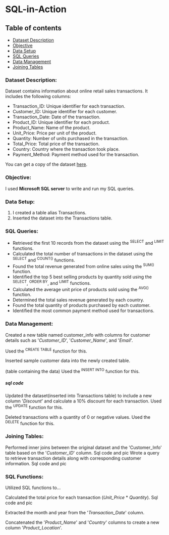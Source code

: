 # SQL-in-Action

## Table of contents
- [Dataset Description](#dataset-description)
- [Objective](#objective)
- [Data Setup](#data-setup)
- [SQL Queries](#sql-queries)
- [Data Management](#data-management)
- [Joining Tables](joining-tables)

### Dataset Description: 
 Dataset contains information about online retail sales transactions. It includes the following columns:
  - Transaction_ID: Unique identifier for each transaction.
  - Customer_ID: Unique identifier for each customer.
  - Transaction_Date: Date of the transaction.
  - Product_ID: Unique identifier for each product.
  - Product_Name: Name of the product.
  - Unit_Price: Price per unit of the product.
  - Quantity: Number of units purchased in the transaction.
  - Total_Price: Total price of the transaction.
  - Country: Country where the transaction took place.
  - Payment_Method: Payment method used for the transaction.

You can get a copy of the dataset [here](assets/dataset/Retail_transaction.csv).

### Objective:
I used **Microsoft SQL server** to write and run my SQL queries.

### Data Setup:
1. I created a table alias Transactions.
2. Inserted the dataset into the Transactions table.

### SQL Queries:
-	Retrieved the first 10 records from the dataset using the <sup>SELECT</sup> and <sup>LIMIT</sup> functions.
-	Calculated the total number of transactions in the dataset using the <sup>SELECT</sup> and <sup>COUNT()</sup> functions.
-	Found the total revenue generated from online sales using the <sup>SUM()</sup> function.
-	Identified the top 5 best selling products by quantity sold using the <sup>SELECT</sup>, <sup>ORDER BY</sup>, and <sup>LIMIT</sup> functions.
-	Calculated the average unit price of products sold using the <sup>AVG()</sup> function.
-	Determined the total sales revenue generated by each country.
-	Found the total quantity of products purchased by each customer.
-	Identified the most common payment method used for transactions.
  
### Data Management:
 Created a new table named customer_info with columns for customer details such as '*Customer_ID*', '*Customer_Name*', and '*Email*'.
   
   Used the <sup>CREATE TABLE</sup> function for this.

Inserted sample customer data into the newly created table.

  (table containing the data)
   Used the <sup>INSERT INTO</sup> function for this.
##### sql code

Updated the dataset(inserted into Transactions table) to include a new column '*Discount*' and calculate a 10% discount for each transaction.
Used the <sup>UPDATE</sup> function for this.

Deleted transactions with a quantity of 0 or negative values.
Used the <sup>DELETE</sup> function for this.

### Joining Tables:

Performed inner joins between the original dataset and the 'Customer_Info' table based on the '*Customer_ID*' column.
Sql code and pic
Wrote a query to retrieve transaction details along with corresponding customer information.
Sql code and pic

### SQL Functions:
Utilized SQL functions to...

Calculated the total price for each transaction (*Unit_Price* * *Quantity*).
Sql code and pic

Extracted the month and year from the '*Transaction_Date*' column.

Concatenated the '*Product_Name*' and '*Country*' columns to create a new column '*Product_Location*'.
